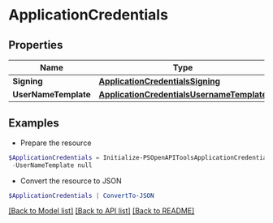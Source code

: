 # ApplicationCredentials
## Properties

Name | Type | Description | Notes
------------ | ------------- | ------------- | -------------
**Signing** | [**ApplicationCredentialsSigning**](ApplicationCredentialsSigning.md) |  | [optional] 
**UserNameTemplate** | [**ApplicationCredentialsUsernameTemplate**](ApplicationCredentialsUsernameTemplate.md) |  | [optional] 

## Examples

- Prepare the resource
```powershell
$ApplicationCredentials = Initialize-PSOpenAPIToolsApplicationCredentials  -Signing null `
 -UserNameTemplate null
```

- Convert the resource to JSON
```powershell
$ApplicationCredentials | ConvertTo-JSON
```

[[Back to Model list]](../README.md#documentation-for-models) [[Back to API list]](../README.md#documentation-for-api-endpoints) [[Back to README]](../README.md)

